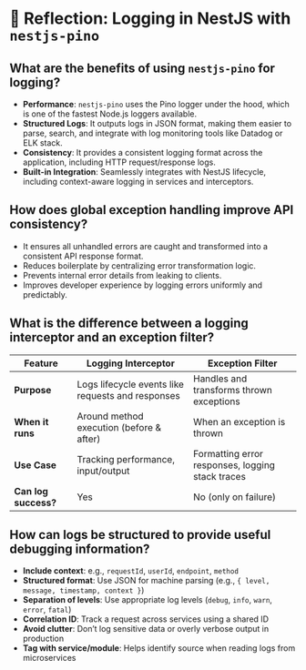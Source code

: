 # 📘 Reflection: Logging in NestJS with `nestjs-pino`

## What are the benefits of using `nestjs-pino` for logging?

- **Performance**: `nestjs-pino` uses the Pino logger under the hood, which is one of the fastest Node.js loggers available.
- **Structured Logs**: It outputs logs in JSON format, making them easier to parse, search, and integrate with log monitoring tools like Datadog or ELK stack.
- **Consistency**: It provides a consistent logging format across the application, including HTTP request/response logs.
- **Built-in Integration**: Seamlessly integrates with NestJS lifecycle, including context-aware logging in services and interceptors.

## How does global exception handling improve API consistency?

- It ensures all unhandled errors are caught and transformed into a consistent API response format.
- Reduces boilerplate by centralizing error transformation logic.
- Prevents internal error details from leaking to clients.
- Improves developer experience by logging errors uniformly and predictably.

## What is the difference between a logging interceptor and an exception filter?

| Feature              | Logging Interceptor                               | Exception Filter                                 |
| -------------------- | ------------------------------------------------- | ------------------------------------------------ |
| **Purpose**          | Logs lifecycle events like requests and responses | Handles and transforms thrown exceptions         |
| **When it runs**     | Around method execution (before & after)          | When an exception is thrown                      |
| **Use Case**         | Tracking performance, input/output                | Formatting error responses, logging stack traces |
| **Can log success?** | Yes                                               | No (only on failure)                             |

## How can logs be structured to provide useful debugging information?

- **Include context**: e.g., `requestId`, `userId`, `endpoint`, `method`
- **Structured format**: Use JSON for machine parsing (e.g., `{ level, message, timestamp, context }`)
- **Separation of levels**: Use appropriate log levels (`debug`, `info`, `warn`, `error`, `fatal`)
- **Correlation ID**: Track a request across services using a shared ID
- **Avoid clutter**: Don’t log sensitive data or overly verbose output in production
- **Tag with service/module**: Helps identify source when reading logs from microservices
